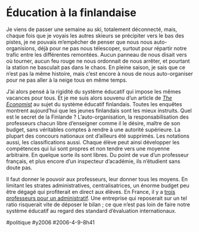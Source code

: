 # Éducation à la finlandaise

Je viens de passer une semaine au ski, totalement déconnecté, mais, chaque fois que je voyais les autres skieurs se précipiter vers le bas des pistes, je ne pouvais m’empêcher de penser que nous nous auto-organisions, déjà pour ne pas nous télescoper, surtout pour répartir notre trafic entre les différentes remontées. Aucun panneau de nous disait vers où tourner, aucun feu rouge ne nous ordonnait de nous arrêter, et pourtant la station ne basculait pas dans le chaos. En pleine saison, je sais que ce n’est pas la même histoire, mais c’est encore à nous de nous auto-organiser pour ne pas aller à la neige tous en même temps.

J’ai alors pensé à la rigidité du système éducatif qui impose les mêmes vacances pour tous. Et je me suis alors souvenu d’un article de [*The Economist*](http://www.economist.com/displaystory.cfm?story_id=E1_VGVVTSN&CFID=79557428&CFTOKEN=29f793e-c3772c16-7b17-4d57-83ec-fce026c3356c) au sujet du système éducatif finlandais. Toutes les enquêtes montrent aujourd’hui que les jeunes finlandais sont les mieux instruits. Quel est le secret de la Finlande ? L’auto-organisation, la responsabilisation des professeurs chacun libre d’enseigner comme il le désire, maître de son budget, sans véritables comptes à rendre à une autorité supérieure. La plupart des concours nationaux ont d’ailleurs été supprimés. Les notations aussi, les classifications aussi. Chaque élève peut ainsi développer les compétences qui lui sont propres et non tendre vers une moyenne arbitraire. En quelque sorte ils sont libres. Du point de vue d’un professeur français, et plus encore d’un inspecteur d’académie, ils n’étudient sans doute pas.

Il faut donner le pouvoir aux professeurs, leur donner tous les moyens. En limitant les strates administratives, centralisatrices, un énorme budget peu être dégagé qui profiterait en direct aux élèves. En France, il y a [trois professeurs pour un administratif](http://www.educationnationale.com/edu_personnel.html). Une entreprise qui reposerait sur un tel ratio risquerait vite de déposer le bilan ; ce que n’est pas loin de faire notre système éducatif au regard des standard d’évaluation internationaux.

#politique #y2006 #2006-4-9-8h41
